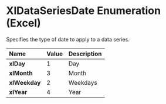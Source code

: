 
# XlDataSeriesDate Enumeration (Excel)

Specifies the type of date to apply to a data series.



|**Name**|**Value**|**Description**|
|:-----|:-----|:-----|
| **xlDay**|1|Day|
| **xlMonth**|3|Month|
| **xlWeekday**|2|Weekdays|
| **xlYear**|4|Year|
